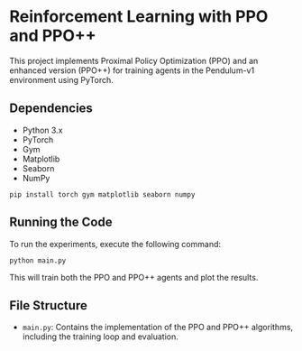 # Reinforcement Learning with PPO and PPO++

This project implements Proximal Policy Optimization (PPO) and an enhanced version (PPO++) for training agents in the Pendulum-v1 environment using PyTorch.

## Dependencies

- Python 3.x
- PyTorch
- Gym
- Matplotlib
- Seaborn
- NumPy

```
pip install torch gym matplotlib seaborn numpy
```

## Running the Code

To run the experiments, execute the following command:

```
python main.py
```

This will train both the PPO and PPO++ agents and plot the results.

## File Structure

- `main.py`: Contains the implementation of the PPO and PPO++ algorithms, including the training loop and evaluation.

